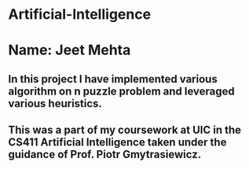 # Artificial-Intelligence
# Name: Jeet Mehta
## In this project I have implemented various algorithm on n puzzle problem and leveraged various heuristics. 
## This was a part of my coursework at UIC in the CS411 Artificial Intelligence taken under the guidance of Prof. Piotr Gmytrasiewicz.
